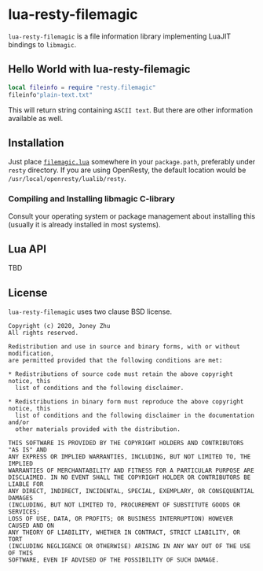 # lua-resty-filemagic

`lua-resty-filemagic` is a file information library implementing LuaJIT bindings to `libmagic`.

## Hello World with lua-resty-filemagic

```lua
local fileinfo = require "resty.filemagic"
fileinfo"plain-text.txt"
```

This will return string containing `ASCII text`. But there are other information available as well.

## Installation

Just place [`filemagic.lua`](https://github.com/slzhu/lua-resty-filemagic/blob/master/lib/resty/filemagic.lua) somewhere in your `package.path`, preferably under `resty` directory. If you are using OpenResty, the default location would be `/usr/local/openresty/lualib/resty`.

### Compiling and Installing libmagic C-library

Consult your operating system or package management about installing this (usually it is already installed in most systems).

## Lua API

TBD

## License

`lua-resty-filemagic` uses two clause BSD license.

```
Copyright (c) 2020, Joney Zhu
All rights reserved.

Redistribution and use in source and binary forms, with or without modification,
are permitted provided that the following conditions are met:

* Redistributions of source code must retain the above copyright notice, this
  list of conditions and the following disclaimer.

* Redistributions in binary form must reproduce the above copyright notice, this
  list of conditions and the following disclaimer in the documentation and/or
  other materials provided with the distribution.

THIS SOFTWARE IS PROVIDED BY THE COPYRIGHT HOLDERS AND CONTRIBUTORS "AS IS" AND
ANY EXPRESS OR IMPLIED WARRANTIES, INCLUDING, BUT NOT LIMITED TO, THE IMPLIED
WARRANTIES OF MERCHANTABILITY AND FITNESS FOR A PARTICULAR PURPOSE ARE
DISCLAIMED. IN NO EVENT SHALL THE COPYRIGHT HOLDER OR CONTRIBUTORS BE LIABLE FOR
ANY DIRECT, INDIRECT, INCIDENTAL, SPECIAL, EXEMPLARY, OR CONSEQUENTIAL DAMAGES
(INCLUDING, BUT NOT LIMITED TO, PROCUREMENT OF SUBSTITUTE GOODS OR SERVICES;
LOSS OF USE, DATA, OR PROFITS; OR BUSINESS INTERRUPTION) HOWEVER CAUSED AND ON
ANY THEORY OF LIABILITY, WHETHER IN CONTRACT, STRICT LIABILITY, OR TORT
(INCLUDING NEGLIGENCE OR OTHERWISE) ARISING IN ANY WAY OUT OF THE USE OF THIS
SOFTWARE, EVEN IF ADVISED OF THE POSSIBILITY OF SUCH DAMAGE.
```
